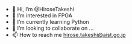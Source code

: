 - 👋 Hi, I’m @HiroseTakeshi
- 👀 I’m interested in FPGA
- 🌱 I’m currently learning Python
- 💞️ I’m looking to collaborate on ...
- 📫 How to reach me hirose.takeshi@aist.go.jp

<!---
HiroseTakeshi/HiroseTakeshi is a ✨ special ✨ repository because its `README.md` (this file) appears on your GitHub profile.
You can click the Preview link to take a look at your changes.
--->

